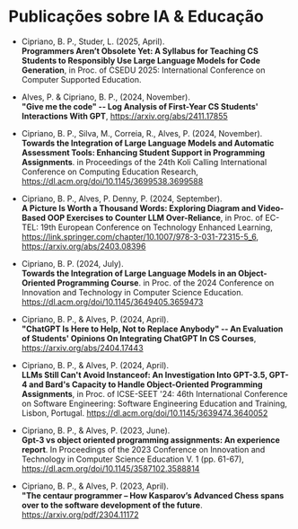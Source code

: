 # Publicações sobre IA & Educação

* Cipriano, B. P., Studer, L. (2025, April). <br>**Programmers Aren’t Obsolete Yet: A Syllabus for Teaching CS Students to Responsibly Use Large Language Models for Code Generation**, in Proc. of CSEDU 2025: International Conference on Computer Supported Education.

* Alves, P. & Cipriano, B. P., (2024, November). <br>**"Give me the code" -- Log Analysis of First-Year CS Students' Interactions With GPT**, https://arxiv.org/abs/2411.17855

* Cipriano, B. P., Silva, M., Correia, R., Alves, P. (2024, November). <br>**Towards the Integration of Large Language Models and Automatic Assessment Tools: Enhancing Student Support in Programming Assignments**. in Proceedings of the 24th Koli Calling International Conference on Computing Education Research, https://dl.acm.org/doi/10.1145/3699538.3699588

* Cipriano, B. P., Alves, P. Denny, P. (2024, September). <br>**A Picture Is Worth a Thousand Words: Exploring Diagram and Video-Based OOP Exercises to Counter LLM Over-Reliance**, in Proc. of EC-TEL: 19th European Conference on Technology Enhanced Learning, https://link.springer.com/chapter/10.1007/978-3-031-72315-5_6, https://arxiv.org/abs/2403.08396

* Cipriano, B. P. (2024, July). <br>**Towards the Integration of Large Language Models in an Object-Oriented Programming Course**. in Proc. of the 2024 Conference on Innovation and Technology in Computer Science Education.  https://dl.acm.org/doi/10.1145/3649405.3659473

* Cipriano, B. P., & Alves, P. (2024, April). <br>**"ChatGPT Is Here to Help, Not to Replace Anybody" -- An Evaluation of Students' Opinions On Integrating ChatGPT In CS Courses**, https://arxiv.org/abs/2404.17443

* Cipriano, B. P., & Alves, P. (2024, April). <br>**LLMs Still Can't Avoid Instanceof: An Investigation Into GPT-3.5, GPT-4 and Bard's Capacity to Handle Object-Oriented Programming Assignments**, in Proc. of ICSE-SEET '24: 46th International Conference on Software Engineering: Software Engineering Education and Training, Lisbon, Portugal. https://dl.acm.org/doi/10.1145/3639474.3640052

* Cipriano, B. P., & Alves, P. (2023, June). <br> **Gpt-3 vs object oriented programming assignments: An experience report**. In Proceedings of the 2023 Conference on Innovation and Technology in Computer Science Education V. 1 (pp. 61-67), https://dl.acm.org/doi/10.1145/3587102.3588814

* Cipriano, B. P., & Alves, P. (2023, April). <br>**"The centaur programmer – How Kasparov’s Advanced Chess spans over to the software development of the future**. https://arxiv.org/pdf/2304.11172
